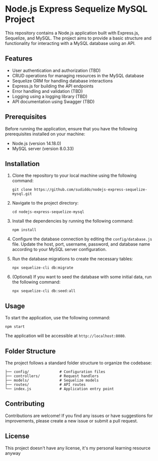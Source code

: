 # Node.js Express Sequelize MySQL Project

This repository contains a Node.js application built with Express.js, Sequelize, and MySQL. The project aims to provide a basic structure and functionality for interacting with a MySQL database using an API.

## Features

- User authentication and authorization (TBD)
- CRUD operations for managing resources in the MySQL database
- Sequelize ORM for handling database interactions
- Express.js for building the API endpoints
- Error handling and validation (TBD)
- Logging using a logging library (TBD)
- API documentation using Swagger (TBD)

## Prerequisites

Before running the application, ensure that you have the following prerequisites installed on your machine:

- Node.js (version 14.18.0)
- MySQL server (version 8.0.33)

## Installation

1. Clone the repository to your local machine using the following command:

   ```
   git clone https://github.com/sudiddo/nodejs-express-sequelize-mysql.git
   ```

2. Navigate to the project directory:

   ```
   cd nodejs-express-sequelize-mysql
   ```

3. Install the dependencies by running the following command:

   ```
   npm install
   ```

4. Configure the database connection by editing the `config/database.js` file. Update the host, port, username, password, and database name according to your MySQL server configuration.

5. Run the database migrations to create the necessary tables:

   ```
   npx sequelize-cli db:migrate
   ```

6. (Optional) If you want to seed the database with some initial data, run the following command:

   ```
   npx sequelize-cli db:seed:all
   ```

## Usage

To start the application, use the following command:

```
npm start
```

The application will be accessible at `http://localhost:8080`.

## Folder Structure

The project follows a standard folder structure to organize the codebase:

```
├── config/              # Configuration files
├── controllers/         # Request handlers
├── models/              # Sequelize models
├── routes/              # API routes
└── index.js             # Application entry point
```

## Contributing

Contributions are welcome! If you find any issues or have suggestions for improvements, please create a new issue or submit a pull request.

## License

This project doesn't have any license, it's my personal learning resource anyway
